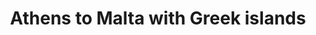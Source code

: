 ---
category: luxury
title: Athens to Malta with Greek islands
class: athens-to-malta-with-greek-islands
cruiseline: Regent Seven Seas – Regent Seven Seas Navigator
special-info: All-inclusive + free flights & free shore excursions
price: 1999
nights: 7
cruise-url: http://www.planetcruise.co.uk/regent-seven-seas-cruises/regent-seven-seas-navigator/06-June-2016/96115?referrersiteid=970
---